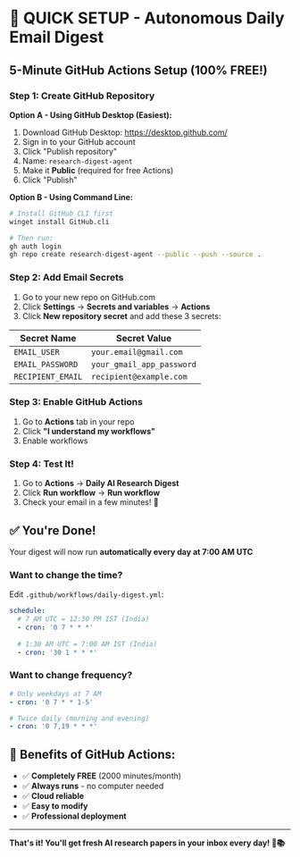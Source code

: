 # 🚀 QUICK SETUP - Autonomous Daily Email Digest

## 5-Minute GitHub Actions Setup (100% FREE!)

### Step 1: Create GitHub Repository

**Option A - Using GitHub Desktop (Easiest):**
1. Download GitHub Desktop: https://desktop.github.com/
2. Sign in to your GitHub account
3. Click "Publish repository" 
4. Name: `research-digest-agent`
5. Make it **Public** (required for free Actions)
6. Click "Publish"

**Option B - Using Command Line:**
```bash
# Install GitHub CLI first
winget install GitHub.cli

# Then run:
gh auth login
gh repo create research-digest-agent --public --push --source .
```

### Step 2: Add Email Secrets
1. Go to your new repo on GitHub.com
2. Click **Settings** → **Secrets and variables** → **Actions**
3. Click **New repository secret** and add these 3 secrets:

| Secret Name | Secret Value |
|-------------|--------------|
| `EMAIL_USER` | `your.email@gmail.com` |
| `EMAIL_PASSWORD` | `your_gmail_app_password` |
| `RECIPIENT_EMAIL` | `recipient@example.com` |

### Step 3: Enable GitHub Actions
1. Go to **Actions** tab in your repo
2. Click **"I understand my workflows"** 
3. Enable workflows

### Step 4: Test It! 
1. Go to **Actions** → **Daily AI Research Digest**
2. Click **Run workflow** → **Run workflow**
3. Check your email in a few minutes! 📧

## ✅ You're Done!

Your digest will now run **automatically every day at 7:00 AM UTC**

### Want to change the time?
Edit `.github/workflows/daily-digest.yml`:
```yaml
schedule:
  # 7 AM UTC = 12:30 PM IST (India)
  - cron: '0 7 * * *'
  
  # 1:30 AM UTC = 7:00 AM IST (India)  
  - cron: '30 1 * * *'
```

### Want to change frequency?
```yaml
# Only weekdays at 7 AM
- cron: '0 7 * * 1-5'

# Twice daily (morning and evening)
- cron: '0 7,19 * * *'
```

## 🎯 Benefits of GitHub Actions:
- ✅ **Completely FREE** (2000 minutes/month)
- ✅ **Always runs** - no computer needed
- ✅ **Cloud reliable**
- ✅ **Easy to modify**
- ✅ **Professional deployment**

---

**That's it! You'll get fresh AI research papers in your inbox every day! 🤖📚**
